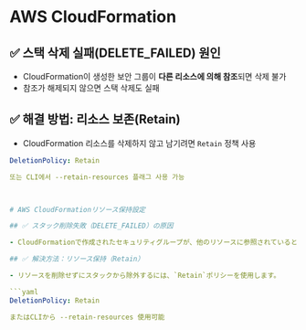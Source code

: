 # AWS CloudFormation

## ✅ 스택 삭제 실패(DELETE_FAILED) 원인

- CloudFormation이 생성한 보안 그룹이 **다른 리소스에 의해 참조**되면 삭제 불가
- 참조가 해제되지 않으면 스택 삭제도 실패

## ✅ 해결 방법: 리소스 보존(Retain)

- CloudFormation 리소스를 삭제하지 않고 남기려면 `Retain` 정책 사용

```yaml
DeletionPolicy: Retain

또는 CLI에서 --retain-resources 플래그 사용 가능



# AWS CloudFormationリソース保持設定

## ✅ スタック削除失敗（DELETE_FAILED）の原因

- CloudFormationで作成されたセキュリティグループが、他のリソースに参照されていると削除に失敗します。

## ✅ 解決方法：リソース保持（Retain）

- リソースを削除せずにスタックから除外するには、`Retain`ポリシーを使用します。

```yaml
DeletionPolicy: Retain

またはCLIから --retain-resources 使用可能
